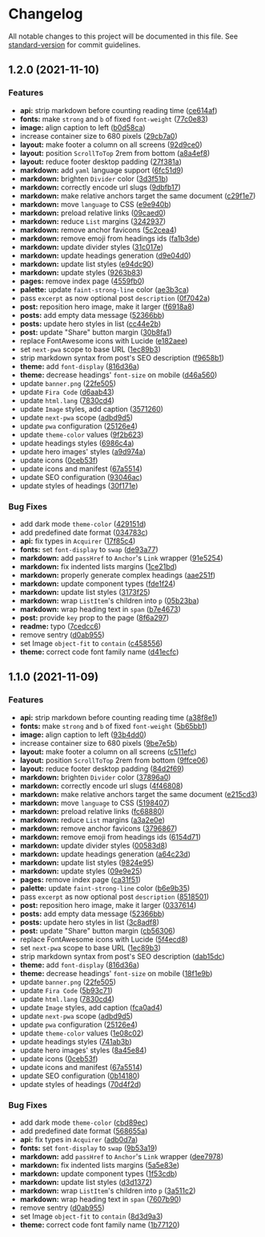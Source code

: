 # Changelog

All notable changes to this project will be documented in this file. See [standard-version](https://github.com/conventional-changelog/standard-version) for commit guidelines.

## 1.2.0 (2021-11-10)


### Features

* **api:** strip markdown before counting reading time ([ce614af](https://github.com/drizzer14/v10i.dev/commit/ce614af97c1604d0d40977148bbe962bc692fcb7))
* **fonts:** make `strong` and `b` of fixed `font-weight` ([77c0e83](https://github.com/drizzer14/v10i.dev/commit/77c0e835c3b457b1bef8ebd00565e8a8ba2911fe))
* **image:** align caption to left ([b0d58ca](https://github.com/drizzer14/v10i.dev/commit/b0d58ca069f50753d8d091203593eec580c6ce07))
* increase container size to 680 pixels ([29cb7a0](https://github.com/drizzer14/v10i.dev/commit/29cb7a08a58250311862afcc646a33c3cab39e95))
* **layout:** make footer a column on all screens ([92d9ce0](https://github.com/drizzer14/v10i.dev/commit/92d9ce0ebfbbfe7a8e820896fd2ced479a401b1c))
* **layout:** position `ScrollToTop` 2rem from bottom ([a8a4ef8](https://github.com/drizzer14/v10i.dev/commit/a8a4ef87e6ccb101eb8f0cabf5f826ee8bdec691))
* **layout:** reduce footer desktop padding ([27f381a](https://github.com/drizzer14/v10i.dev/commit/27f381a8f967845483944414e403632cbf86d21d))
* **markdown:** add `yaml` language support ([6fc51d9](https://github.com/drizzer14/v10i.dev/commit/6fc51d9169eae7705465f480bf48aaf5b0689e39))
* **markdown:** brighten `Divider` color ([3d3f51b](https://github.com/drizzer14/v10i.dev/commit/3d3f51bc2a536ebd17d14f4e59e90dce63ebbc63))
* **markdown:** correctly encode url slugs ([9dbfb17](https://github.com/drizzer14/v10i.dev/commit/9dbfb178180caff535a6a3d3e1aa8ec2cf09241f))
* **markdown:** make relative anchors target the same document ([c29f1e7](https://github.com/drizzer14/v10i.dev/commit/c29f1e7c982137f1dfef85c6d966aacf3eb8fc2b))
* **markdown:** move `language` to CSS ([e9e940b](https://github.com/drizzer14/v10i.dev/commit/e9e940b5c3f542980a614f9b57907ee685dcc912))
* **markdown:** preload relative links ([09caed0](https://github.com/drizzer14/v10i.dev/commit/09caed00259faca88aceae97f8ead7bf9243eeed))
* **markdown:** reduce `List` margins ([3242937](https://github.com/drizzer14/v10i.dev/commit/32429377366444d49395afd879acc014ce4d7471))
* **markdown:** remove anchor favicons ([5c2cea4](https://github.com/drizzer14/v10i.dev/commit/5c2cea4f760f0910d58e1e8bd884b57332ed45ce))
* **markdown:** remove emoji from headings ids ([fa1b3de](https://github.com/drizzer14/v10i.dev/commit/fa1b3de98416078bc6958c8d15875f3d84a05062))
* **markdown:** update divider styles ([31c017e](https://github.com/drizzer14/v10i.dev/commit/31c017e89036a1586edae027e5c083885bd3816c))
* **markdown:** update headings generation ([d9e04d0](https://github.com/drizzer14/v10i.dev/commit/d9e04d082db74e2ec61bf40bec4c631e498ad9c4))
* **markdown:** update list styles ([e94dc90](https://github.com/drizzer14/v10i.dev/commit/e94dc908c4515d409ad4883ea99e2acf313446eb))
* **markdown:** update styles ([9263b83](https://github.com/drizzer14/v10i.dev/commit/9263b835aee0a75fce9571321a94da86db54d41f))
* **pages:** remove index page ([4559fb0](https://github.com/drizzer14/v10i.dev/commit/4559fb07ae8d5880568618a1fff74e0e38746a80))
* **palette:** update `faint-strong-line` color ([ae3b3ca](https://github.com/drizzer14/v10i.dev/commit/ae3b3caaa072ac1307da0a6e0900259d03c7e467))
* pass `excerpt` as now optional post `description` ([0f7042a](https://github.com/drizzer14/v10i.dev/commit/0f7042a27d1fad078e3a020fd2b2f01cde62243c))
* **post:** reposition hero image, make it larger ([f6918a8](https://github.com/drizzer14/v10i.dev/commit/f6918a88d30f28060fb92a98f39e2d8aa41aa368))
* **posts:** add empty data message ([52366bb](https://github.com/drizzer14/v10i.dev/commit/52366bbee802551115138e89a1282f41503f12c7))
* **posts:** update hero styles in list ([cc44e2b](https://github.com/drizzer14/v10i.dev/commit/cc44e2ba1731dc8234cdaacde2c3f8ade2861565))
* **post:** update "Share" button margin ([30b8fa1](https://github.com/drizzer14/v10i.dev/commit/30b8fa12c7bf97601ae5b113e7425c0665786304))
* replace FontAwesome icons with Lucide ([e182aee](https://github.com/drizzer14/v10i.dev/commit/e182aeeea7b4384f03a919bc005d29c922d2ce54))
* set `next-pwa` scope to base URL ([1ec89b3](https://github.com/drizzer14/v10i.dev/commit/1ec89b321badf9937b081b053a0dc0edab7ca436))
* strip markdown syntax from post's SEO description ([f9658b1](https://github.com/drizzer14/v10i.dev/commit/f9658b10c201046add9a798ce9d55c3a4d42c60a))
* **theme:** add `font-display` ([816d36a](https://github.com/drizzer14/v10i.dev/commit/816d36af70afcd9c1efeb4aedb0521eb951ac45b))
* **theme:** decrease headings' `font-size` on mobile ([d46a560](https://github.com/drizzer14/v10i.dev/commit/d46a560261342c42a31059aca20204bac54f761a))
* update `banner.png` ([22fe505](https://github.com/drizzer14/v10i.dev/commit/22fe50521ca0cc78c5d5c3cea64d039073b1a608))
* update `Fira Code` ([d6aab43](https://github.com/drizzer14/v10i.dev/commit/d6aab43acebf2b0c582be78beed3fed1336444d1))
* update `html.lang` ([7830cd4](https://github.com/drizzer14/v10i.dev/commit/7830cd482f31baf14d37dad2b00ebd0226116629))
* update `Image` styles, add caption ([3571260](https://github.com/drizzer14/v10i.dev/commit/3571260cb2506723bea049717eda529ba2e4b201))
* update `next-pwa` scope ([adbd9d5](https://github.com/drizzer14/v10i.dev/commit/adbd9d5268601ac9ce448cdd903b190de9f851b3))
* update `pwa` configuration ([25126e4](https://github.com/drizzer14/v10i.dev/commit/25126e413407ac76724cff5430b0dfbe90fdc8d9))
* update `theme-color` values ([9f2b623](https://github.com/drizzer14/v10i.dev/commit/9f2b623341b535999674de4de432a5378f788465))
* update headings styles ([6986c4a](https://github.com/drizzer14/v10i.dev/commit/6986c4a85d942248035e16474678975f7277fef8))
* update hero images' styles ([a9d974a](https://github.com/drizzer14/v10i.dev/commit/a9d974a5d58f68e4d3682c4f4504d0f200f46a2b))
* update icons ([0ceb53f](https://github.com/drizzer14/v10i.dev/commit/0ceb53f5444517896661be5af18eff0f0d31463e))
* update icons and manifest ([67a5514](https://github.com/drizzer14/v10i.dev/commit/67a55148a3736cc06a5c611f9aa1e2b08737e731))
* update SEO configuration ([93046ac](https://github.com/drizzer14/v10i.dev/commit/93046ac498d07d2ad2758a70fd0843b27f4d6a87))
* update styles of headings ([30f171e](https://github.com/drizzer14/v10i.dev/commit/30f171e3763111b15c3d00f4f18c82ea5b01b687))


### Bug Fixes

* add dark mode `theme-color` ([429151d](https://github.com/drizzer14/v10i.dev/commit/429151d63d284abf978937bf572d33a72759963e))
* add predefined date format ([034783c](https://github.com/drizzer14/v10i.dev/commit/034783c050097e0846f233ba0179613ceccb6992))
* **api:** fix types in `Acquirer` ([17f85c4](https://github.com/drizzer14/v10i.dev/commit/17f85c4724fab6efaadc7fd588a691c834c4db41))
* **fonts:** set `font-display` to `swap` ([de93a77](https://github.com/drizzer14/v10i.dev/commit/de93a77f8f160a22de0ab2b4debfaf4776992aae))
* **markdown:** add `passHref` to `Anchor`'s `Link` wrapper ([91e5254](https://github.com/drizzer14/v10i.dev/commit/91e52548100c9e54a8ffdfcd8a3994d4aeadda2b))
* **markdown:** fix indented lists margins ([1ce21bd](https://github.com/drizzer14/v10i.dev/commit/1ce21bd676ca97e9d992faaa1a979792b7340372))
* **markdown:** properly generate complex headings ([aae251f](https://github.com/drizzer14/v10i.dev/commit/aae251fc8ad7631b6d0ea26ea122081274fae08d))
* **markdown:** update component types ([fde1f24](https://github.com/drizzer14/v10i.dev/commit/fde1f24ce2aee29b92133f7bc509185646f31ef4))
* **markdown:** update list styles ([3173f25](https://github.com/drizzer14/v10i.dev/commit/3173f2500a24304160140df5f326bb8bcabfc343))
* **markdown:** wrap `ListItem`'s children into `p` ([05b23ba](https://github.com/drizzer14/v10i.dev/commit/05b23baa56b48e1ac696e311923ba39e1756d8f5))
* **markdown:** wrap heading text in `span` ([b7e4673](https://github.com/drizzer14/v10i.dev/commit/b7e467379d508531e04734fce3885a05d200743f))
* **post:** provide `key` prop to the page ([8f6a297](https://github.com/drizzer14/v10i.dev/commit/8f6a2973508572dfe312e47b0efe3c3f689adf1d))
* **readme:** typo ([7cedcc6](https://github.com/drizzer14/v10i.dev/commit/7cedcc60f28b3032c5fd660a5f4cd332c52149c9))
* remove sentry ([d0ab955](https://github.com/drizzer14/v10i.dev/commit/d0ab95587959ab3348f2d90de680e3b2d56397f9))
* set Image `object-fit` to `contain` ([c458556](https://github.com/drizzer14/v10i.dev/commit/c4585562c5ad4b944ce0de69c53977441f83677c))
* **theme:** correct code font family name ([d41ecfc](https://github.com/drizzer14/v10i.dev/commit/d41ecfcbae1a54f87ec3f56aba95b351040418a7))

## 1.1.0 (2021-11-09)


### Features

* **api:** strip markdown before counting reading time ([a38f8e1](https://github.com/drizzer14/v10i.dev/commit/a38f8e1e24899a023d871c522206cf8947ab1769))
* **fonts:** make `strong` and `b` of fixed `font-weight` ([5b65bb1](https://github.com/drizzer14/v10i.dev/commit/5b65bb1d67acae09fd2deacc111bcbb5f2d4c276))
* **image:** align caption to left ([93b4dd0](https://github.com/drizzer14/v10i.dev/commit/93b4dd0a5305b4a2a7135604a0c26754b6d8ffa3))
* increase container size to 680 pixels ([9be7e5b](https://github.com/drizzer14/v10i.dev/commit/9be7e5b772e3583608f8ea255d1a842658bef795))
* **layout:** make footer a column on all screens ([c511efc](https://github.com/drizzer14/v10i.dev/commit/c511efc65a07a8c90786fe7d56d8f98504c469a5))
* **layout:** position `ScrollToTop` 2rem from bottom ([9ffce06](https://github.com/drizzer14/v10i.dev/commit/9ffce068371e73f423497b7e5fb341e6c203a069))
* **layout:** reduce footer desktop padding ([84d2f69](https://github.com/drizzer14/v10i.dev/commit/84d2f6985dac8e817aeb556ab80a4dbee7dff595))
* **markdown:** brighten `Divider` color ([37896a0](https://github.com/drizzer14/v10i.dev/commit/37896a0a2f6169ba8e693fee772da1a99110f977))
* **markdown:** correctly encode url slugs ([4f46808](https://github.com/drizzer14/v10i.dev/commit/4f46808134fff74242795a30179d25c7d311b4e0))
* **markdown:** make relative anchors target the same document ([e215cd3](https://github.com/drizzer14/v10i.dev/commit/e215cd3574e8d242558951e38ae1164fe720f952))
* **markdown:** move `language` to CSS ([5198407](https://github.com/drizzer14/v10i.dev/commit/5198407e00834726b6638012caa384cdfb035c8d))
* **markdown:** preload relative links ([fc68880](https://github.com/drizzer14/v10i.dev/commit/fc68880f267db2afe96b180f573b1e45f35e808e))
* **markdown:** reduce `List` margins ([a3a2e0e](https://github.com/drizzer14/v10i.dev/commit/a3a2e0eada61b2bdf171595056c88ff90bc25f1b))
* **markdown:** remove anchor favicons ([3796867](https://github.com/drizzer14/v10i.dev/commit/37968678b0281581862b1d429af963e075b911ad))
* **markdown:** remove emoji from headings ids ([6154d71](https://github.com/drizzer14/v10i.dev/commit/6154d719760b751b47b1645aa220b780d7d25bd5))
* **markdown:** update divider styles ([00583d8](https://github.com/drizzer14/v10i.dev/commit/00583d8d10dccd2940b76288a72f8e5af6edac28))
* **markdown:** update headings generation ([a64c23d](https://github.com/drizzer14/v10i.dev/commit/a64c23d5c6ac958e586586ee35b85e420cf13ed9))
* **markdown:** update list styles ([9824e95](https://github.com/drizzer14/v10i.dev/commit/9824e9563a5e4b1c6b1bb4b1a51bc6ce103513a8))
* **markdown:** update styles ([09e9e25](https://github.com/drizzer14/v10i.dev/commit/09e9e25a39a661d91ac287d5bb97ba66894082f7))
* **pages:** remove index page ([ca31f51](https://github.com/drizzer14/v10i.dev/commit/ca31f51274c51449aa340d0238741a30237e9705))
* **palette:** update `faint-strong-line` color ([b6e9b35](https://github.com/drizzer14/v10i.dev/commit/b6e9b35479a1f12152a11cce9fcd30598056216d))
* pass `excerpt` as now optional post `description` ([8518501](https://github.com/drizzer14/v10i.dev/commit/85185018d64dba3679735ccc52a7c01b49d05a3e))
* **post:** reposition hero image, make it larger ([0337614](https://github.com/drizzer14/v10i.dev/commit/03376144e010b60a48eca77e39766e5d9dffe975))
* **posts:** add empty data message ([52366bb](https://github.com/drizzer14/v10i.dev/commit/52366bbee802551115138e89a1282f41503f12c7))
* **posts:** update hero styles in list ([3c8adf8](https://github.com/drizzer14/v10i.dev/commit/3c8adf8c20c4d4222b1377b7d2d2221c9d6d523b))
* **post:** update "Share" button margin ([cb56306](https://github.com/drizzer14/v10i.dev/commit/cb56306320de95ac634de9ac23b5bb1964e98bd9))
* replace FontAwesome icons with Lucide ([5f4ecd8](https://github.com/drizzer14/v10i.dev/commit/5f4ecd8bc0025913812c667d0b768bb339330f9c))
* set `next-pwa` scope to base URL ([1ec89b3](https://github.com/drizzer14/v10i.dev/commit/1ec89b321badf9937b081b053a0dc0edab7ca436))
* strip markdown syntax from post's SEO description ([dab15dc](https://github.com/drizzer14/v10i.dev/commit/dab15dcead718193bff166870e3f77ee530a0346))
* **theme:** add `font-display` ([816d36a](https://github.com/drizzer14/v10i.dev/commit/816d36af70afcd9c1efeb4aedb0521eb951ac45b))
* **theme:** decrease headings' `font-size` on mobile ([18f1e9b](https://github.com/drizzer14/v10i.dev/commit/18f1e9bd7c3c8a3f4e3db76cc4939b121e503736))
* update `banner.png` ([22fe505](https://github.com/drizzer14/v10i.dev/commit/22fe50521ca0cc78c5d5c3cea64d039073b1a608))
* update `Fira Code` ([5b93c71](https://github.com/drizzer14/v10i.dev/commit/5b93c7115f1837cc4175edb6e94b727d27b8ec42))
* update `html.lang` ([7830cd4](https://github.com/drizzer14/v10i.dev/commit/7830cd482f31baf14d37dad2b00ebd0226116629))
* update `Image` styles, add caption ([fca0ad4](https://github.com/drizzer14/v10i.dev/commit/fca0ad4e2e445979f444e5ba18c218a82e2f13ea))
* update `next-pwa` scope ([adbd9d5](https://github.com/drizzer14/v10i.dev/commit/adbd9d5268601ac9ce448cdd903b190de9f851b3))
* update `pwa` configuration ([25126e4](https://github.com/drizzer14/v10i.dev/commit/25126e413407ac76724cff5430b0dfbe90fdc8d9))
* update `theme-color` values ([1e08c02](https://github.com/drizzer14/v10i.dev/commit/1e08c020b20fabc311e0ce8cb762983fd8993625))
* update headings styles ([741ab3b](https://github.com/drizzer14/v10i.dev/commit/741ab3b6706670b46fb3a6eda1d8f87388a37b56))
* update hero images' styles ([8a45e84](https://github.com/drizzer14/v10i.dev/commit/8a45e84bbfd72eae6c890b8dc43656424299ecf2))
* update icons ([0ceb53f](https://github.com/drizzer14/v10i.dev/commit/0ceb53f5444517896661be5af18eff0f0d31463e))
* update icons and manifest ([67a5514](https://github.com/drizzer14/v10i.dev/commit/67a55148a3736cc06a5c611f9aa1e2b08737e731))
* update SEO configuration ([0b14180](https://github.com/drizzer14/v10i.dev/commit/0b141806374b7e72f894aa6aba3dc8296b6e7f54))
* update styles of headings ([70d4f2d](https://github.com/drizzer14/v10i.dev/commit/70d4f2dbf446ed1107a28bae30e629eac2c1c8ec))


### Bug Fixes

* add dark mode `theme-color` ([cbd89ec](https://github.com/drizzer14/v10i.dev/commit/cbd89ec0b1621e61215334dacb32f52df1b90f70))
* add predefined date format ([568655a](https://github.com/drizzer14/v10i.dev/commit/568655aa9ef06bf1b3453689d2a61977b567a649))
* **api:** fix types in `Acquirer` ([adb0d7a](https://github.com/drizzer14/v10i.dev/commit/adb0d7a65c3754fb86d0720f776b5a74e7c1b9c8))
* **fonts:** set `font-display` to `swap` ([9b53a19](https://github.com/drizzer14/v10i.dev/commit/9b53a1973418b0c69f1cc40da64423cefb283de7))
* **markdown:** add `passHref` to `Anchor`'s `Link` wrapper ([dee7978](https://github.com/drizzer14/v10i.dev/commit/dee7978bb254c9048f71b660ce3a9a11ad183a3b))
* **markdown:** fix indented lists margins ([5a5e83e](https://github.com/drizzer14/v10i.dev/commit/5a5e83e6a098406734b2aa1e50cc9fa5a392a237))
* **markdown:** update component types ([1f53cdb](https://github.com/drizzer14/v10i.dev/commit/1f53cdb0d6396f53a26a9554da2447e824a3ff8e))
* **markdown:** update list styles ([d3d1372](https://github.com/drizzer14/v10i.dev/commit/d3d1372a230c65007242888e4dfe856f1d1a977c))
* **markdown:** wrap `ListItem`'s children into `p` ([3a511c2](https://github.com/drizzer14/v10i.dev/commit/3a511c2816381c9d0b6ab9ddc521704414c36984))
* **markdown:** wrap heading text in `span` ([7607b90](https://github.com/drizzer14/v10i.dev/commit/7607b90ac520f46cb0a66330bc1e56172e5ee37f))
* remove sentry ([d0ab955](https://github.com/drizzer14/v10i.dev/commit/d0ab95587959ab3348f2d90de680e3b2d56397f9))
* set Image `object-fit` to `contain` ([8d3d9a3](https://github.com/drizzer14/v10i.dev/commit/8d3d9a37fb3a0cd6b0729639a2877497eb66f277))
* **theme:** correct code font family name ([1b77120](https://github.com/drizzer14/v10i.dev/commit/1b77120c30d3c84485ee9db868878c1417dc44dc))
